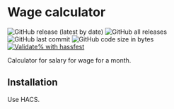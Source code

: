 # Wage calculator

![GitHub release (latest by date)](https://img.shields.io/github/v/release/kgn3400/wage_calculator)
![GitHub all releases](https://img.shields.io/github/downloads/kgn3400/wage_calculator/total)
![GitHub last commit](https://img.shields.io/github/last-commit/kgn3400/wage_calculator)
![GitHub code size in bytes](https://img.shields.io/github/languages/code-size/kgn3400/wage_calculator)
[![Validate% with hassfest](https://github.com/kgn3400/wage_calculator/workflows/Validate%20with%20hassfest/badge.svg)](https://github.com/kgn3400/wage_calculator/actions/workflows/hassfest.yaml)

Calculator for salary for wage for a month.

## Installation

Use HACS.
